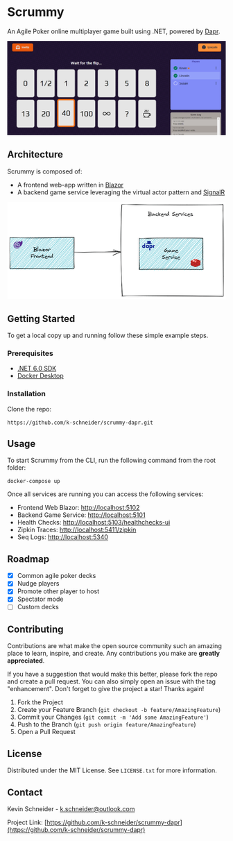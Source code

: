 # Scrummy

An Agile Poker online multiplayer game built using .NET, powered by [Dapr](https://dapr.io/).

![Scrummy](docs/media/screenshot.png)

## Architecture

Scrummy is composed of:

- A frontend web-app written in [Blazor](https://dotnet.microsoft.com/apps/aspnet/web-apps/blazor)
- A backend game service leveraging the virtual actor pattern and [SignalR](https://dotnet.microsoft.com/en-us/apps/aspnet/signalr)

![Scrummy reference architecture](docs/media/buildingblocks.png)

## Getting Started

To get a local copy up and running follow these simple example steps.

### Prerequisites

- [.NET 6.0 SDK](https://dotnet.microsoft.com/en-us/download/dotnet/6.0)
- [Docker Desktop](https://www.docker.com/get-started)

### Installation

Clone the repo:

```
https://github.com/k-schneider/scrummy-dapr.git
```

## Usage

To start Scrummy from the CLI, run the following command from the root folder:

```
docker-compose up
```

Once all services are running you can access the following services:

- Frontend Web Blazor: [http://localhost:5102](http://localhost:5102)
- Backend Game Service: [http://localhost:5101](http://localhost:5101)
- Health Checks: [http://localhost:5103/healthchecks-ui](http://localhost:5103/healthchecks-ui)
- Zipkin Traces: [http://localhost:5411/zipkin](http://localhost:5411/zipkin)
- Seq Logs: [http://localhost:5340](http://localhost:5340)

## Roadmap

- [x] Common agile poker decks
- [x] Nudge players
- [x] Promote other player to host
- [x] Spectator mode
- [ ] Custom decks

## Contributing

Contributions are what make the open source community such an amazing place to learn, inspire, and create. Any contributions you make are **greatly appreciated**.

If you have a suggestion that would make this better, please fork the repo and create a pull request. You can also simply open an issue with the tag "enhancement".
Don't forget to give the project a star! Thanks again!

1. Fork the Project
2. Create your Feature Branch (`git checkout -b feature/AmazingFeature`)
3. Commit your Changes (`git commit -m 'Add some AmazingFeature'`)
4. Push to the Branch (`git push origin feature/AmazingFeature`)
5. Open a Pull Request

## License

Distributed under the MIT License. See `LICENSE.txt` for more information.

## Contact

Kevin Schneider - k.schneider@outlook.com

Project Link: [https://github.com/k-schneider/scrummy-dapr](https://github.com/k-schneider/scrummy-dapr)

